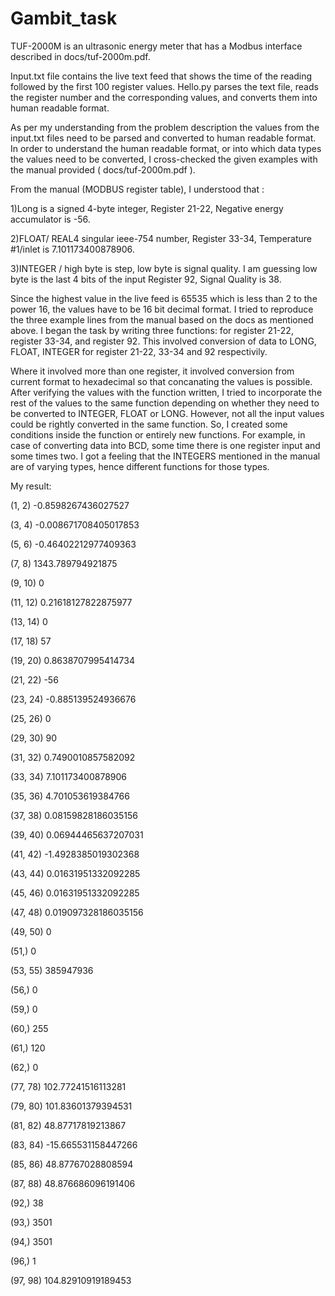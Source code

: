 # Gambit_task

TUF-2000M is an ultrasonic energy meter that has a Modbus interface described in docs/tuf-2000m.pdf.

Input.txt file contains the live text feed that shows the time of the reading followed by the first 100 register values.
Hello.py parses the text file, reads the register number and the corresponding values, and converts them into human readable format. 

As per my understanding from the problem description the values from the input.txt files need to be parsed and converted to human readable format. In order to understand the human readable format, or into which data types the values need to be converted, I cross-checked the given examples with the manual provided ( docs/tuf-2000m.pdf ).

From the manual (MODBUS register table), I understood that :
 
1)Long is a signed 4-byte integer, 
  Register 21-22, Negative energy accumulator is -56.

2)FLOAT/ REAL4 singular ieee-754 number, 
  Register 33-34, Temperature #1/inlet is 7.101173400878906.
    
3)INTEGER / high byte is step, low byte is signal quality. I am guessing low byte is the last 4 bits of the input
  Register 92, Signal Quality is 38.
     
Since the highest value in the live feed is 65535 which is less than 2 to the power 16, the values have to be 16 bit decimal format. I tried to reproduce the three example lines from the manual based on the docs as mentioned above. I began the task by writing three functions: for register 21-22, register 33-34, and register 92. This involved conversion of data to LONG, FLOAT, INTEGER for register 21-22, 33-34 and 92 respectivily.
     
Where it involved more than one register, it involved conversion from current format to hexadecimal so that concanating the values is possible. After verifying the values with the function written, I tried to incorporate the rest of the values to the same function depending on whether they need to be converted to INTEGER, FLOAT or LONG. However, not all the input values could be rightly converted in the same function. So, I created some conditions inside the function or entirely new functions. For example, in case of converting data into BCD, some time there is one register input and some times two. I got a feeling that the INTEGERS mentioned in the manual are of varying types, hence different functions for those types.

My result:

(1, 2) -0.8598267436027527 

(3, 4) -0.008671708405017853

(5, 6) -0.46402212977409363

(7, 8) 1343.789794921875

(9, 10) 0

(11, 12) 0.21618127822875977

(13, 14) 0

(17, 18) 57

(19, 20) 0.8638707995414734

(21, 22) -56

(23, 24) -0.885139524936676

(25, 26) 0

(29, 30) 90

(31, 32) 0.7490010857582092

(33, 34) 7.101173400878906

(35, 36) 4.701053619384766

(37, 38) 0.08159828186035156

(39, 40) 0.06944465637207031

(41, 42) -1.4928385019302368

(43, 44) 0.01631951332092285

(45, 46) 0.01631951332092285

(47, 48) 0.019097328186035156

(49, 50) 0

(51,) 0

(53, 55) 385947936

(56,) 0

(59,) 0

(60,) 255

(61,) 120

(62,) 0

(77, 78) 102.77241516113281

(79, 80) 101.83601379394531

(81, 82) 48.87717819213867

(83, 84) -15.665531158447266

(85, 86) 48.87767028808594

(87, 88) 48.876686096191406

(92,) 38

(93,) 3501

(94,) 3501

(96,) 1

(97, 98) 104.82910919189453

